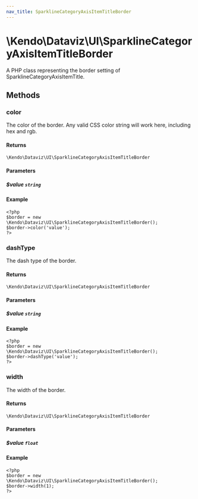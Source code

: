 ```yaml
---
nav_title: SparklineCategoryAxisItemTitleBorder
---
```


# \Kendo\Dataviz\UI\SparklineCategoryAxisItemTitleBorder

A PHP class representing the border setting of SparklineCategoryAxisItemTitle.


## Methods

### color
The color of the border. Any valid CSS color string will work here, including
hex and rgb.

#### Returns
`\Kendo\Dataviz\UI\SparklineCategoryAxisItemTitleBorder`

#### Parameters

##### $value `string`



#### Example 
    <?php
    $border = new \Kendo\Dataviz\UI\SparklineCategoryAxisItemTitleBorder();
    $border->color('value');
    ?>

### dashType
The dash type of the border.

#### Returns
`\Kendo\Dataviz\UI\SparklineCategoryAxisItemTitleBorder`

#### Parameters

##### $value `string`



#### Example 
    <?php
    $border = new \Kendo\Dataviz\UI\SparklineCategoryAxisItemTitleBorder();
    $border->dashType('value');
    ?>

### width
The width of the border.

#### Returns
`\Kendo\Dataviz\UI\SparklineCategoryAxisItemTitleBorder`

#### Parameters

##### $value `float`



#### Example 
    <?php
    $border = new \Kendo\Dataviz\UI\SparklineCategoryAxisItemTitleBorder();
    $border->width(1);
    ?>

